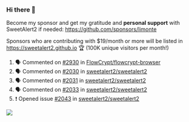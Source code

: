 ### Hi there 👋

Become my sponsor and get my gratitude and **personal support** with SweetAlert2 if needed: https://github.com/sponsors/limonte

Sponsors who are contributing with $19/month or more will be listed in https://sweetalert2.github.io 🏆 (100K unique visitors per month!)

<!--START_SECTION:activity-->
1. 🗣 Commented on [#2930](https://github.com//FlowCrypt/flowcrypt-browser/issues/2930) in [FlowCrypt/flowcrypt-browser](https://github.com//FlowCrypt/flowcrypt-browser)
2. 🗣 Commented on [#2030](https://github.com//sweetalert2/sweetalert2/issues/2030) in [sweetalert2/sweetalert2](https://github.com//sweetalert2/sweetalert2)
3. 🗣 Commented on [#2031](https://github.com//sweetalert2/sweetalert2/issues/2031) in [sweetalert2/sweetalert2](https://github.com//sweetalert2/sweetalert2)
4. 🗣 Commented on [#2033](https://github.com//sweetalert2/sweetalert2/issues/2033) in [sweetalert2/sweetalert2](https://github.com//sweetalert2/sweetalert2)
5. ❗️ Opened issue [#2043](https://github.com//sweetalert2/sweetalert2/issues/2043) in [sweetalert2/sweetalert2](https://github.com//sweetalert2/sweetalert2)
<!--END_SECTION:activity-->

![](https://github-readme-stats.vercel.app/api?username=limonte&theme=vue&show_icons=true)
